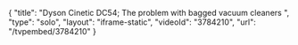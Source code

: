 {
    "title": "Dyson Cinetic DC54; The problem with bagged vacuum cleaners ",
    "type": "solo",
    "layout": "iframe-static",
    "videoId": "3784210",
    "url": "\/tvpembed\/3784210"
}